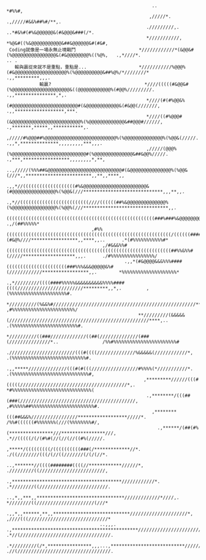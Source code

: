                                                          ..                            *#%%#,                                                                                                          
                                                        ,/////*.                .,/////#&&%##%#/**,.                                                                                                    
                                                       ./////////,.       ..*#&%#(#%&@@@@@@&(#&@@@&###(/*.                                                                                              
                                                       *///////////,    *%@&#((%&@@@@@@@@@@@&##&@@@@@@&#(#&#,                                                                                           
     Coding就像是一場永無止境戰鬥                       *////////////*(&@@&#(%@@@@@@@@@@@@@@@@&(#&@@@@@@@@%((%@%,   .,*////*.                           .. .                              
       輸與贏從來就不是重點，重點是...                   *///////////%@@@%(#&@@@@@@@@@@@@@@@@@@@%(%@@@@@@@@@@&##%@%/*////////*                    .,,*********,,,.                                        
                輸贏?                                  *////(((((#&@@&#(%@@@@@@@@@@@@@@@@@@@@@&((@@@@@@@@@@@@%(#@@%/////////.               .,,***************,*,.                                      
                                                       *////(#(#%@@&%(#@@@@@@@@@@@@@@@@@@@@@@@@#(&@@@@@@@@@@@@&(#&@@(///////,            .,,******************,***.                                     
                                                       *////((#%@@@#(&@@@@@@@@@@@@@@@@@@@@@@@@@%(%@@@@@@@@@@@@@&##@@@#//////,         .,*******,*****,,***********,.                                    
                                                       ,/////#%@@@##%@@@@@@@@@@@@@@@@@@@@@@@@@@%(%@@@@@@@@@@@@@@%(%@@&(/////.     .,,*,**************,,,,,,,,,***,,,.                                   
                                                       ,/////(@@@%(%@@@@@@@@@@@@@@@@@@@@@@@@@@@#(%@@@@@@@@@@@@@@&##&@@%/////.  .,***,*****************,,,,,,,,*,**,                                     
                                                     ..,/////(%%%##&@@@@@@@@@@@@@@@@@@@@@@@@@@@#(&@@@@@@@@@@@@@@@%(%@@&(///*,,************************,,**,,****,,                                      
                                           .,,*//(((((((((((((((((((#%&@@@@@@@@@@@@@@@@@@@@@@@&(#@@@@@@@@@@@@@@@@%(%@@&(///*****************************,,,**,,.                                        
                                    .,*//(((((((((((((((((((((((((////((((((##%&@@@@@@@@@@@@@@%(%@@@@@@@@@@@@@@@@%(%@@%(///*******************************,,.                                           
                                   ((((((((((((((((((((((((((((((((((((((((((((((((((((((###%###%&@@@@@@@@@@@@@@@##&@@#///******,*********,,****,,****,,.        .,/(##%%%%%*                           
                                   ,#%%((((((((((((((((((((((((((((((((((((((((((((((((((((((((((((/((((((####%%#(#&@%////*****************,,****,,..      .*(#%%%%%%%%%%%#*                            
                                       ,/#&&&%%#((((((((((((((((((((((((((((((((((((((((((((((((((((((((((((##%%&%%#(/////*******************,,,.      ./#%%%%%%%%%%%%%%%%/                             
                                               .,,*(#&@@@@&&&%%%####((((((((((((((((((((((###%%%&&&@@@@@&%#(////////////*****************,,.        *%%%%%%%%%%%%%%%%%%%%*                              
                                                   .,*/////////((((####%%%%%&&&&&&&&&&%%%%####((((////////////////////////*********,,*,.         ,(%%%%%%%%%%%%%%%%%%%%%#.                              
                                                    *//////////(%&&%#////////////////////////////////////////////////////*******,,,.           ,#%%%%%%%%%%%%%%%%%%%%%%%/                               
                                                    **/////////(&&&&&(///////////////////////////////////////////////////****,..             .(%%%%%%%%%%%%%%%%%%%%%%%%#.                               
                                                     *//////////((###/////////////((##(//////////////(###(///////////////*..                /%%#%%%%%%%%%%%%%%%%%%%%%%%#                                
                                                     .////////////////////////(((#((((//////////////%&&&&&(////////////*,                 .(%%%%%%%%%%%%%%%%%%%%%%%%%%%#.                               
                                                    .,,*****//////////////(((#(#(((/////////////////#%%%%(*///////////*.                 .(%%%%%%%%%%%%%%%%%%%%%%%%%%%%#,                               
                                                      ,*********//////(((#(((((///////////////////////////////////////*,.                *#%%%%%%%%%%%%%%%%%%%%%%%%%%%%%(                               
                                                       .,********/(((##(###(//////////////////////////////////////////,                 ,#%%%%%##%%%%%%%%%%%%%%%%%%%%%%%#.                              
                                                         ,********(((##&&&%/////////////////******************/////*.                   /%%#((((((#%%%%%%%(///(%%%%%%%%#/,                              
                                                           .,******/(##(#%(****************///****************///,                     .*//(((((/(/(#%#(//(//(//((#%(/////.                             
                                                               ,*****/(((((((((/((((((((((###(/*************//*.                       ./((////////(((/(//((///////(/(/(//*.                            
                                                              ..,*******//((((########((((//************//////*,                       ./////////((////////////////////////,                            
                                                           .,****************************************////////////*.                    .*////////((/////////////////////////.                           
                                                       ..,*,,***,,********************************/////////////*////,.                  *////////((/////////////////////(///*                           
                                                    .,,*,,******,**,,****************************/////////////////////*,                ,////(((/////////////////////////////*                          
                                      ..,,,.     .,**********************************************////////////////////////*.             .*//(/////////////////////////////////.                         
                                 .*/////////(/*,****************,,,...,***************************/////////////////////////*,            .//(//////////////////////////////////.                        
